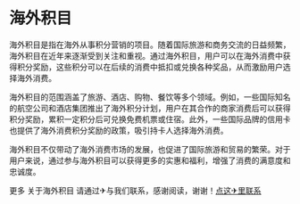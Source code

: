 # 海外积目

海外积目是指在海外从事积分营销的项目。随着国际旅游和商务交流的日益频繁，海外积目在近年来逐渐受到关注和重视。通过海外积目，用户可以在海外消费中获得积分奖励，这些积分可以在后续的消费中抵扣或兑换各种奖品，从而激励用户选择海外消费。

海外积目的范围涵盖了旅游、酒店、购物、餐饮等多个领域。例如，一些国际知名的航空公司和酒店集团推出了海外积分计划，用户在其合作的商家消费后可以获得积分奖励，累积一定积分后可兑换免费机票或住宿。此外，一些国际品牌的信用卡也提供了海外消费积分奖励的政策，吸引持卡人选择海外消费。

海外积目不仅带动了海外消费市场的发展，也促进了国际旅游和贸易的繁荣。对于用户来说，通过参与海外积目可以获得更多的实惠和福利，增强了消费的满意度和忠诚度。

更多 关于海外积目 请通过✈与我们联系，感谢阅读，谢谢！[点这✈里联系](https://sms.k02.cc)